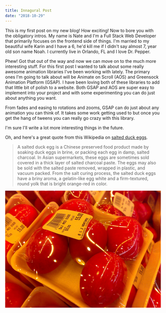 ```yaml
---
title: Innagural Post
date: "2018-10-29"
---
```


This is my first post on my new blog! How exciting! Now to bore you with the obligatory intros. My name is Nate and I'm a Full Stack Web Developer that primarily focuses on the frontend side of things. I'm married to my beautiful wife Karin and I have a 6, he'd kill me if I didn't say almost 7, year old son name Noah. I currently live in Orlando, FL and I love Dr. Pepper.

Phew! Got that out of the way and now we can move on to the much more interesting stuff. For this first post I wanted to talk about some really awesome animation libraries I've been working with lately. The primary ones I'm going to talk about will be Animate on Scroll (AOS) and Greensock Animation Platform (GSAP). I have been loving both of these libraries to add that little bit of polish to a website. Both GSAP and AOS are super easy to implement into your project and with some experimenting you can do just about anything you want.

From fades and easing to rotations and zooms, GSAP can do just about any animation you can think of. It takes some work getting used to but once you get the hang of tweens you can really go crazy with this library.

I'm sure I'll write a lot more interesting things in the future.

Oh, and here's a great quote from this Wikipedia on
[salted duck eggs](http://en.wikipedia.org/wiki/Salted_duck_egg).

> A salted duck egg is a Chinese preserved food product made by soaking duck
> eggs in brine, or packing each egg in damp, salted charcoal. In Asian
> supermarkets, these eggs are sometimes sold covered in a thick layer of salted
> charcoal paste. The eggs may also be sold with the salted paste removed,
> wrapped in plastic, and vacuum packed. From the salt curing process, the
> salted duck eggs have a briny aroma, a gelatin-like egg white and a
> firm-textured, round yolk that is bright orange-red in color.

![Chinese Salty Egg](./salty_egg.jpg)
